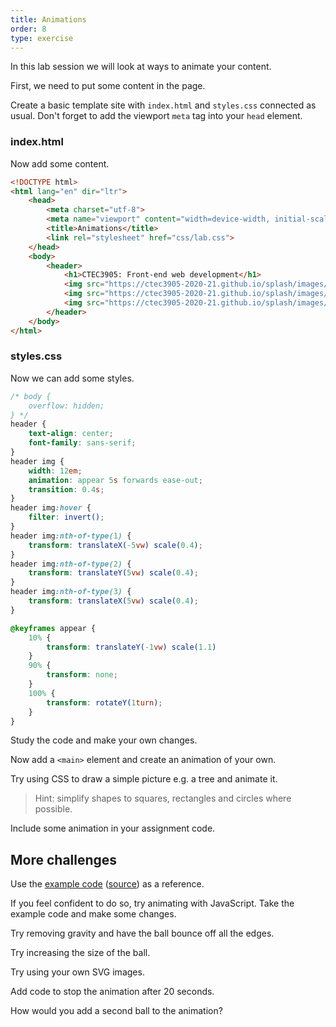 ```yaml
---
title: Animations
order: 8
type: exercise
---
```


In this lab session we will look at ways to animate your content.

<!--more-->

First, we need to put some content in the page.

Create a basic template site with `index.html` and `styles.css` connected as usual.
Don't forget to add the viewport `meta` tag into your `head` element.


### index.html

Now add some content.

```html
<!DOCTYPE html>
<html lang="en" dir="ltr">
	<head>
		<meta charset="utf-8">
		<meta name="viewport" content="width=device-width, initial-scale=1.0">
		<title>Animations</title>
		<link rel="stylesheet" href="css/lab.css">
	</head>
	<body>
		<header>
			<h1>CTEC3905: Front-end web development</h1>
			<img src="https://ctec3905-2020-21.github.io/splash/images/html.svg" alt="html logo">
			<img src="https://ctec3905-2020-21.github.io/splash/images/css.svg" alt="css logo">
			<img src="https://ctec3905-2020-21.github.io/splash/images/js.svg" alt="js logo">
		</header>
	</body>
</html>
```

### styles.css

Now we can add some styles.

```css
/* body {
	overflow: hidden;
} */
header {
	text-align: center;
	font-family: sans-serif;
}
header img {
	width: 12em;
	animation: appear 5s forwards ease-out;
	transition: 0.4s;
}
header img:hover {
	filter: invert();
}
header img:nth-of-type(1) {
	transform: translateX(-5vw) scale(0.4);
}
header img:nth-of-type(2) {
	transform: translateY(5vw) scale(0.4);
}
header img:nth-of-type(3) {
	transform: translateX(5vw) scale(0.4);
}

@keyframes appear {
	10% {
		transform: translateY(-1vw) scale(1.1)
	}
	90% {
		transform: none;
	}
	100% {
		transform: rotateY(1turn);
	}
}

```

Study the code and make your own changes.

Now add a `<main>` element and create an animation of your own.

Try using CSS to draw a simple picture e.g. a tree and animate it.

> Hint: simplify shapes to squares, rectangles and circles where possible.

Include some animation in your assignment code.

## More challenges

Use the [example code](https://ctec3905-2020-21.github.io/animations) ([source](https://github.com/CTEC3905-2020-21/animations)) as a reference.

If you feel confident to do so, try animating with JavaScript.
Take the example code and make some changes.

Try removing gravity and have the ball bounce off all the edges.

Try increasing the size of the ball.

Try using your own SVG images.

Add code to stop the animation after 20 seconds.

How would you add a second ball to the animation?
